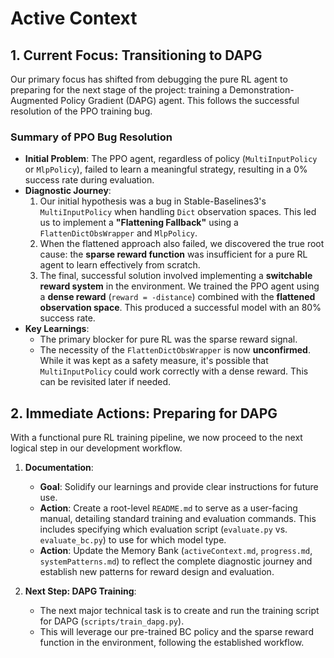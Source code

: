 # Active Context

## 1. Current Focus: Transitioning to DAPG
Our primary focus has shifted from debugging the pure RL agent to preparing for the next stage of the project: training a Demonstration-Augmented Policy Gradient (DAPG) agent. This follows the successful resolution of the PPO training bug.

### Summary of PPO Bug Resolution
- **Initial Problem**: The PPO agent, regardless of policy (`MultiInputPolicy` or `MlpPolicy`), failed to learn a meaningful strategy, resulting in a 0% success rate during evaluation.
- **Diagnostic Journey**:
    1.  Our initial hypothesis was a bug in Stable-Baselines3's `MultiInputPolicy` when handling `Dict` observation spaces. This led us to implement a **"Flattening Fallback"** using a `FlattenDictObsWrapper` and `MlpPolicy`.
    2.  When the flattened approach also failed, we discovered the true root cause: the **sparse reward function** was insufficient for a pure RL agent to learn effectively from scratch.
    3.  The final, successful solution involved implementing a **switchable reward system** in the environment. We trained the PPO agent using a **dense reward** (`reward = -distance`) combined with the **flattened observation space**. This produced a successful model with an 80% success rate.
- **Key Learnings**:
    -   The primary blocker for pure RL was the sparse reward signal.
    -   The necessity of the `FlattenDictObsWrapper` is now **unconfirmed**. While it was kept as a safety measure, it's possible that `MultiInputPolicy` could work correctly with a dense reward. This can be revisited later if needed.

## 2. Immediate Actions: Preparing for DAPG
With a functional pure RL training pipeline, we now proceed to the next logical step in our development workflow.

1.  **Documentation**:
    -   **Goal**: Solidify our learnings and provide clear instructions for future use.
    -   **Action**: Create a root-level `README.md` to serve as a user-facing manual, detailing standard training and evaluation commands. This includes specifying which evaluation script (`evaluate.py` vs. `evaluate_bc.py`) to use for which model type.
    -   **Action**: Update the Memory Bank (`activeContext.md`, `progress.md`, `systemPatterns.md`) to reflect the complete diagnostic journey and establish new patterns for reward design and evaluation.

2.  **Next Step: DAPG Training**:
    -   The next major technical task is to create and run the training script for DAPG (`scripts/train_dapg.py`).
    -   This will leverage our pre-trained BC policy and the sparse reward function in the environment, following the established workflow.
